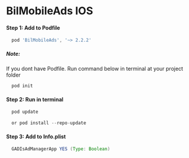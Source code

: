 # BilMobileAds IOS

#### Step 1: Add to Podfile
```gradle
  pod 'BilMobileAds', '~> 2.2.2'
```
##### Note:
If you dont have Podfile. Run command below in terminal at your project folder
```gradle
  pod init
```
#### Step 2: Run in terminal
```gradle
  pod update
  
  or pod install --repo-update
```

#### Step 3: Add to Info.plist
```gradle
  GADIsAdManagerApp YES (Type: Boolean)
```
